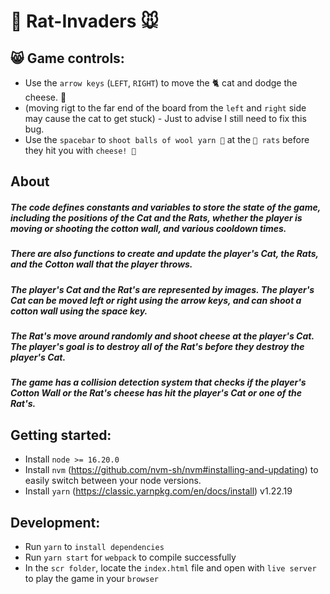 # 🐀 Rat-Invaders 🐭

## 😸 Game controls:

- Use the `arrow keys` (`LEFT`, `RIGHT`) to move the 🐈 cat and dodge the cheese. 🧀
- (moving rigt to the far end of the board from the `left` and `right` side may cause the cat to get stuck) - Just to advise I still need to fix this bug.
- Use the `spacebar` to `shoot balls of wool yarn 🧶` at the `🐀 rats` before they hit you with `cheese! 🧀`

## About

##### The code defines constants and variables to store the state of the game, including the positions of the Cat and the Rats, whether the player is moving or shooting the cotton wall, and various cooldown times.

##### There are also functions to create and update the player's Cat, the Rats, and the Cotton wall that the player throws.

##### The player's Cat and the Rat's are represented by images. The player's Cat can be moved left or right using the arrow keys, and can shoot a cotton wall using the space key.

##### The Rat's move around randomly and shoot cheese at the player's Cat. The player's goal is to destroy all of the Rat's before they destroy the player's Cat.

##### The game has a collision detection system that checks if the player's Cotton Wall or the Rat's cheese has hit the player's Cat or one of the Rat's.

## Getting started:

- Install `node >= 16.20.0`
- Install `nvm` (https://github.com/nvm-sh/nvm#installing-and-updating) to easily switch between your node versions.
- Install `yarn` (https://classic.yarnpkg.com/en/docs/install) v1.22.19

## Development:

- Run `yarn` to `install dependencies`
- Run `yarn start` for `webpack` to compile successfully
- In the `scr folder`, locate the `index.html` file and open with `live server` to play the game in your `browser`
